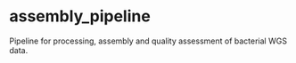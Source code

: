 # assembly_pipeline
 Pipeline for processing, assembly and quality assessment of bacterial WGS data.

